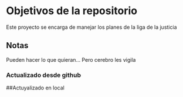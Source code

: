 # Objetivos de la repositorio

Este proyecto se encarga de manejar los planes de la liga de la justicia


## Notas
Pueden hacer lo que quieran...
Pero cerebro les vigila

### Actualizado desde github


##Actuyalizado en local
